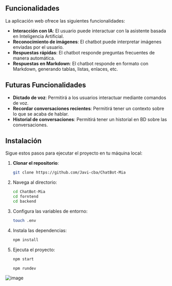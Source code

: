 ## Funcionalidades

La aplicación web ofrece las siguientes funcionalidades:

- **Interacción con IA**: El usuario puede interactuar con la asistente basada en Inteligencia Artificial.
- **Reconocimiento de imágenes**: El chatbot puede interpretar imágenes enviadas por el usuario.
- **Respuestas rápidas**: El chatbot responde preguntas frecuentes de manera automática.
- **Respuestas en Markdown**: El chatbot responde en formato con Markdown, generando tablas, listas, enlaces, etc.

## Futuras Funcionalidades

- **Dictado de voz**: Permitirá a los usuarios interactuar mediante comandos de voz.
- **Recordar conversaciones recientes**: Permitirá tener un contexto sobre lo que se acaba de hablar.
- **Historial de conversaciones**: Permitirá tener un historial en BD sobre las conversaciones.

## Instalación

Sigue estos pasos para ejecutar el proyecto en tu máquina local:

1. **Clonar el repositorio**:

   ```bash
   git clone https://github.com/Javi-cba/ChatBot-Mia
   ```

2. Navega al directorio:
   ```bash
   cd ChatBot-Mia
   cd forntend
   cd backend
   ```
3. Configura las variables de entorno:
   ```bash
   touch .env
   ```
4. Instala las dependencias:

   ```bash
   npm install
   ```

5. Ejecuta el proyecto:
   ```bash
   npm start
   ```
   ```bash
   npm rundev
   ```

![image](https://i.ibb.co/wSwzrRS/71dddd24-b019-4b34-8dc1-79403f08a3b2.jpg)
